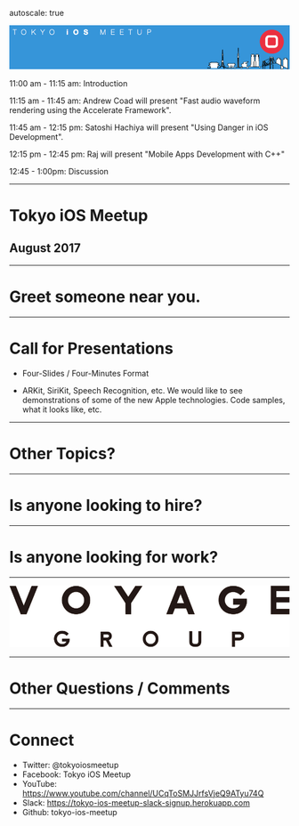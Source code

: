 autoscale: true

![inline](logo.png)

11:00 am - 11:15 am: Introduction

11:15 am - 11:45 am: Andrew Coad will present "Fast audio waveform rendering using the Accelerate Framework".

11:45 am - 12:15 pm: Satoshi Hachiya will present "Using Danger in iOS Development".

12:15 pm - 12:45 pm: Raj will present "Mobile Apps Development with C++"

12:45 - 1:00pm: Discussion

---

# Tokyo iOS Meetup
## August 2017

---

# Greet someone near you.

---

# Call for Presentations

- Four-Slides / Four-Minutes Format

- ARKit, SiriKit, Speech Recognition, etc. We would like to see demonstrations of some of the new Apple technologies. Code samples, what it looks like, etc.

---

# Other Topics?

---

# Is anyone looking to hire?

---

# Is anyone looking for work?

---

![inline 100%](voyage-group-logo.png)

---

# Other Questions / Comments

---

# Connect

- Twitter: @tokyoiosmeetup
- Facebook: Tokyo iOS Meetup
- YouTube: https://www.youtube.com/channel/UCqToSMJJrfsVjeQ9ATyu74Q
- Slack: https://tokyo-ios-meetup-slack-signup.herokuapp.com
- Github: tokyo-ios-meetup
